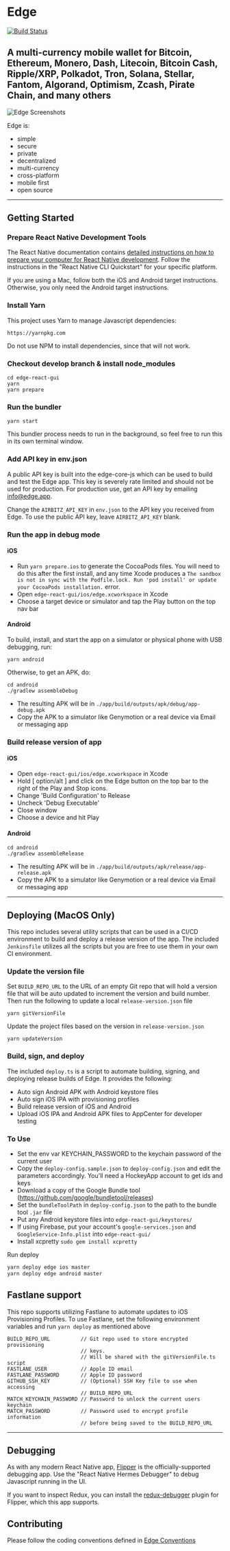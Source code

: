 # Edge

[![Build Status](https://travis-ci.com/EdgeApp/edge-react-gui.svg?branch=develop)](https://travis-ci.com/EdgeApp/edge-react-gui)

## A multi-currency mobile wallet for Bitcoin, Ethereum, Monero, Dash, Litecoin, Bitcoin Cash, Ripple/XRP, Polkadot, Tron, Solana, Stellar, Fantom, Algorand, Optimism, Zcash, Pirate Chain, and many others

![Edge Screenshots](https://edge.app/wp-content/uploads/2023/04/Edge-Mock-ups.png)

Edge is:

- simple
- secure
- private
- decentralized
- multi-currency
- cross-platform
- mobile first
- open source

---

## Getting Started

### Prepare React Native Development Tools

The React Native documentation contains [detailed instructions on how to prepare your computer for React Native development](https://reactnative.dev/docs/0.67/environment-setup). Follow the instructions in the "React Native CLI Quickstart" for your specific platform.

If you are using a Mac, follow both the iOS and Android target instructions. Otherwise, you only need the Android target instructions.

### Install Yarn

This project uses Yarn to manage Javascript dependencies:

    https://yarnpkg.com

Do not use NPM to install dependencies, since that will not work.

### Checkout develop branch & install node_modules

    cd edge-react-gui
    yarn
    yarn prepare

### Run the bundler

    yarn start

This bundler process needs to run in the background, so feel free to run this in its own terminal window.

### Add API key in env.json

A public API key is built into the edge-core-js which can be used to build and test the Edge app. This key is severely rate limited and should not be used for production. For production use, get an API key by emailing info@edge.app.

Change the `AIRBITZ_API_KEY` in `env.json` to the API key you received from Edge. To use the public API key, leave `AIRBITZ_API_KEY` blank.

### Run the app in debug mode

#### iOS

- Run `yarn prepare.ios` to generate the CocoaPods files. You will need to do this after the first install, and any time Xcode produces a `The sandbox is not in sync with the Podfile.lock. Run 'pod install' or update your CocoaPods installation.` error.
- Open `edge-react-gui/ios/edge.xcworkspace` in Xcode
- Choose a target device or simulator and tap the Play button on the top nav bar

#### Android

To build, install, and start the app on a simulator or physical phone with USB debugging, run:

    yarn android

Otherwise, to get an APK, do:

    cd android
    ./gradlew assembleDebug

- The resulting APK will be in `./app/build/outputs/apk/debug/app-debug.apk`
- Copy the APK to a simulator like Genymotion or a real device via Email or messaging app

### Build release version of app

#### iOS

- Open `edge-react-gui/ios/edge.xcworkspace` in Xcode
- Hold [ option/alt ] and click on the Edge button on the top bar to the right of the Play and Stop icons.
- Change 'Build Configuration' to Release
- Uncheck 'Debug Executable'
- Close window
- Choose a device and hit Play

#### Android

    cd android
    ./gradlew assembleRelease

- The resulting APK will be in `./app/build/outputs/apk/release/app-release.apk`
- Copy the APK to a simulator like Genymotion or a real device via Email or messaging app

---

## Deploying (MacOS Only)

This repo includes several utility scripts that can be used in a CI/CD
environment to build and deploy a release version of the app. The
included `Jenkinsfile` utilizes all the scripts but you are free to
use them in your own CI environment.

### Update the version file

Set `BUILD_REPO_URL` to the URL of an empty Git repo that will hold a version
file that will be auto updated to increment the version and build number. Then
run the following to update a local `release-version.json` file

    yarn gitVersionFile

Update the project files based on the version in `release-version.json`

    yarn updateVersion


### Build, sign, and deploy

The included `deploy.ts` is a script to automate building, signing, and deploying release builds of Edge. It provides the following:

- Auto sign Android APK with Android keystore files
- Auto sign iOS IPA with provisioning profiles
- Build release version of iOS and Android
- Upload iOS IPA and Android APK files to AppCenter for developer testing

### To Use

- Set the env var KEYCHAIN_PASSWORD to the keychain password of the current user
- Copy the `deploy-config.sample.json` to `deploy-config.json` and edit the parameters accordingly. You'll need a HockeyApp account to get ids and keys
- Download a copy of the Google Bundle tool (https://github.com/google/bundletool/releases)
- Set the `bundleToolPath` in `deploy-config.json` to the path to the bundle tool `.jar` file
- Put any Android keystore files into `edge-react-gui/keystores/`
- If using Firebase, put your account's `google-services.json` and `GoogleService-Info.plist` into `edge-react-gui/`
- Install xcpretty `sudo gem install xcpretty`

Run deploy

```sh
yarn deploy edge ios master
yarn deploy edge android master
```

## Fastlane support

This repo supports utilizing Fastlane to automate updates to iOS Provisioning
Profiles. To use Fastlane, set the following environment variables and run
`yarn deploy` as mentioned above

    BUILD_REPO_URL          // Git repo used to store encrypted provisioning
                            // keys.
                            // Will be shared with the gitVersionFile.ts script
    FASTLANE_USER           // Apple ID email
    FASTLANE_PASSWORD       // Apple ID password
    GITHUB_SSH_KEY          // (Optional) SSH Key file to use when accessing
                            // BUILD_REPO_URL
    MATCH_KEYCHAIN_PASSWORD // Password to unlock the current users keychain
    MATCH_PASSWORD          // Password used to encrypt profile information
                            // before being saved to the BUILD_REPO_URL
---

## Debugging

As with any modern React Native app, [Flipper](https://fbflipper.com/) is the officially-supported debugging app. Use the "React Native Hermes Debugger" to debug Javascript running in the UI.

If you want to inspect Redux, you can install the [redux-debugger](https://github.com/jk-gan/flipper-plugin-redux-debugger) plugin for Flipper, which this app supports.

## Contributing

Please follow the coding conventions defined in [Edge Conventions](https://github.com/Airbitz/edge-conventions)
